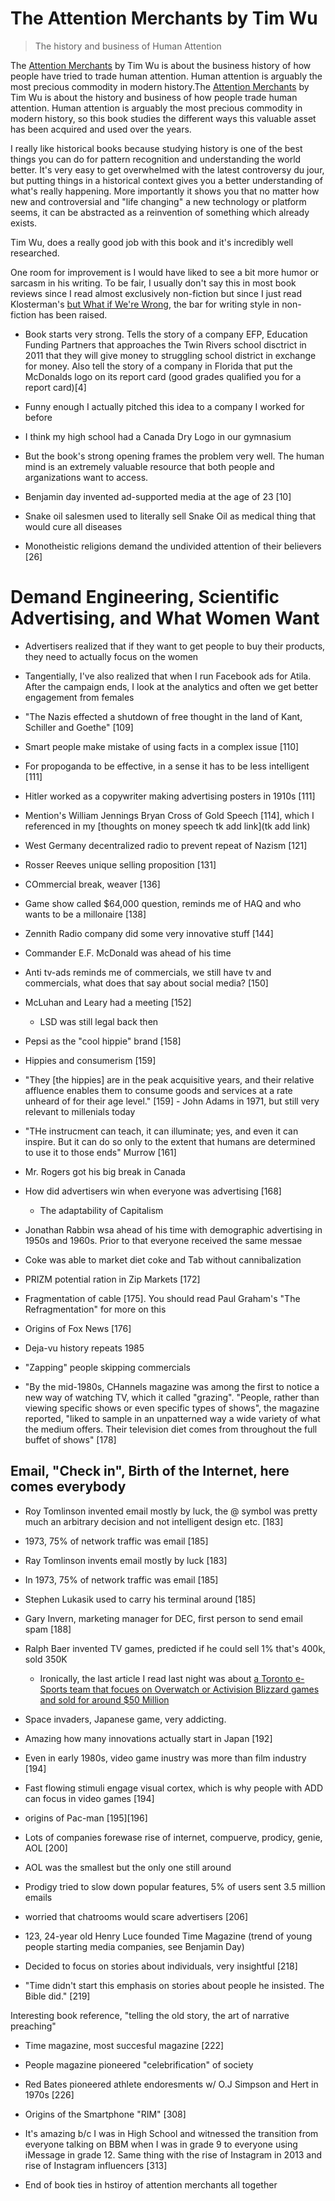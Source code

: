 # The Attention Merchants by Tim Wu
> The history and business of Human Attention

The [Attention Merchants](https://amzn.to/2C10DGw) by Tim Wu is about the business history of how people have tried to trade human attention. Human attention is arguably the most precious commodity in modern history.The [Attention Merchants](https://amzn.to/2C10DGw) by Tim Wu is about the history and business of how people trade human attention. Human attention is arguably the most precious commodity in modern history, so this book studies the different ways this valuable asset has been acquired and used over the years.

I really like historical books because studying history is one of the best things you can do for pattern recognition and understanding the world better. It's very easy to get overwhelmed with the latest controversy du jour, but putting things in a historical context gives you a better understanding of what's really happening. More importantly it shows you that no matter how new and controversial and "life changing" a new technology or platform seems, it can be abstracted as a reinvention of something which already exists.

Tim Wu, does a really good job with this book and it's incredibly well researched. 

One room for improvement is I would have liked to see a bit more humor or sarcasm in his writing. To be fair, I usually don't say this in most book reviews since I read almost exclusively non-fiction but since I just read Klosterman's [but What if We're Wrong](https://blog.tomiwa.ca/but-what-if-were-wrong-book-notes/), the bar for writing style in non-fiction has been raised.

- Book starts very strong. Tells the story of a company EFP, Education Funding Partners that approaches the Twin Rivers school disctrict in 2011 that they will give money to struggling school district in exchange for money. Also tell the story of a company in Florida that put the McDonalds logo on its report card (good grades qualified you for a report card)[4]
- Funny enough I actually pitched this idea to a company I worked for before
- I think my high school had a Canada Dry Logo in our gymnasium
- But the book's strong opening frames the problem very well. The human mind is an extremely valuable resource that both people and arganizations want to access.
- Benjamin day invented ad-supported media at the age of 23 [10]

- Snake oil salesmen used to literally sell Snake Oil as medical thing that would cure all diseases
- Monotheistic religions demand the undivided attention of their believers [26]

# Demand Engineering, Scientific Advertising, and What Women Want

- Advertisers realized that if they want to get people to buy their products, they need to actually focus on the women
- Tangentially, I've also realized that when I run Facebook ads for Atila. After the campaign ends, I look at the analytics and often we get better engagement from females


- "The Nazis effected a shutdown of free thought in the land of Kant, Schiller and Goethe" [109]
- Smart people make mistake of using facts in a complex issue [110]
- For propoganda to be effective, in a sense it has to be less intelligent [111]
- Hitler worked as a copywriter making advertising posters in 1910s [111]
- Mention's William Jennings Bryan Cross of Gold Speech [114], which I referenced in my [thoughts on money speech tk add link](tk add link)

- West Germany decentralized radio to prevent repeat of Nazism [121]
- Rosser Reeves unique selling proposition [131]
- COmmercial break, weaver [136]
- Game show called $64,000 question, reminds me of HAQ and who wants to be a millonaire [138]

- Zennith Radio company did some very innovative stuff [144]
- Commander E.F. McDonald was ahead of his time
- Anti tv-ads reminds me of commercials, we still have tv and commercials, what does that say about social media? [150]

- McLuhan and Leary had a meeting [152]
    - LSD was still legal back then
- Pepsi as the "cool hippie" brand [158]
- Hippies and consumerism [159]
- "They [the hippies] are in the peak acquisitive years, and their relative affluence enables them to consume goods and services at a rate unheard of for their age level." [159] - John Adams in 1971, but still very relevant to millenials today

- "THe instrucment can teach, it can illuminate; yes, and even it can inspire. But it can do so only to the extent that humans are determined to use it to those ends" Murrow [161]

- Mr. Rogers got his big break in Canada
- How did advertisers win when everyone was advertising [168]
    - The adaptability of Capitalism
- Jonathan Rabbin wsa ahead of his time with demographic advertising in 1950s and 1960s. Prior to that everyone received the same messae
- Coke was able to market diet coke and Tab without cannibalization
- PRIZM potential ration in Zip Markets [172]
- Fragmentation of cable [175]. You should read Paul Graham's "The Refragmentation" for more on this
- Origins of Fox News [176]
- Deja-vu history repeats 1985
- "Zapping" people skipping commercials
- "By the mid-1980s, CHannels magazine was among the first to notice a new way of watching TV, which it called "grazing". "People, rather than viewing specific shows or even specific types of shows", the magazine reported, "liked to sample in an unpatterned way a wide variety of what the medium offers. Their television diet comes from throughout the full buffet of shows" [178]


## Email, "Check in", Birth of the Internet, here comes everybody

- Roy Tomlinson invented email mostly by luck, the @ symbol was pretty much an arbitrary decision and not intelligent design etc. [183]
- 1973, 75% of network traffic was email [185]

- Ray Tomlinson invents email mostly by luck [183]
- In 1973, 75% of network traffic was email [185]
- Stephen Lukasik used to carry his terminal around [185]
- Gary Invern, marketing manager for DEC, first person to send email spam [188]
- Ralph Baer invented TV games, predicted if he could sell 1% that's 400k, sold 350K
    - Ironically, the last article I read last night was about [a Toronto e-Sports team that focues on Overwatch or Activision Blizzard games and sold for around $50 Million](https://torontolife.com/city/toronto-sports/how-the-pandemic-turned-e-sports-into-a-multi-billion-dollar-industry/)
- Space invaders, Japanese game, very addicting. 
- Amazing how many innovations actually start in Japan [192]
- Even in early 1980s, video game inustry was more than film industry [194]
- Fast flowing stimuli engage visual cortex, which is why people with ADD can focus in video games [194]

- origins of Pac-man [195][196]
- Lots of companies forewase rise of internet, compuerve, prodicy, genie, AOL [200]
- AOL was the smallest but the only one still around
- Prodigy tried to slow down popular features, 5% of users sent 3.5 million emails
- worried that chatrooms would scare advertisers [206]
- 123, 24-year old Henry Luce founded Time Magazine (trend of young people starting media companies, see Benjamin Day)

- Decided to focus on stories about individuals, very insightful [218]
- "Time didn't start this emphasis on stories about people he insisted. The Bible did." [219]

Interesting book reference, "telling the old story, the art of narrative preaching"
- Time magazine, most succesful magazine [222]
- People magazine pioneered "celebrification" of society
- Red Bates pioneered athlete endoresments w/ O.J Simpson and Hert in 1970s [226]

- Origins of the Smartphone "RIM" [308]
- It's amazing b/c I was in High School and witnessed the transition from everyone talking on BBM when I was in grade 9 to everyone using iMessage in grade 12. Same thing with the rise of Instagram in 2013 and rise of Instagram influencers [313]
- End of book ties in hstiroy of attention merchants all together